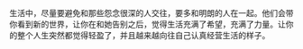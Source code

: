 生活中，尽量要避免和那些怨念很深的人交往，要多和明朗的人在一起。他们会带你看到新的世界，让你在和她告别之后，觉得生活充满了希望，充满了力量。让你的整个人生突然都觉得轻盈了，并且越来越向往自己认真经营生活的样子。
